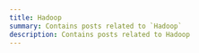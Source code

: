```yaml
---
title: Hadoop
summary: Contains posts related to `Hadoop`
description: Contains posts related to Hadoop
---
```

